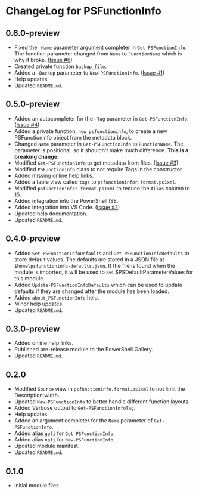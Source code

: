 # ChangeLog for PSFunctionInfo

## 0.6.0-preview

+ Fixed the `-Name` parameter argument completer in `Get-PSFunctionInfo`. The function parameter changed from `Name` to `FunctionName` which is why it broke. ([Issue #6](https://github.com/jdhitsolutions/PSFunctionInfo/issues/6))
+ Created private function `backup_file`.
+ Added a `-Backup` parameter to `New-PSFunctionInfo`. ([Issue #1](https://github.com/jdhitsolutions/PSFunctionInfo/issues/1))
+ Help updates
+ Updated `README.md`.

## 0.5.0-preview

+ Added an autocompleter for the `-Tag` parameter in `Get-PSFunctionInfo`. ([Issue #4](https://github.com/jdhitsolutions/PSFunctionInfo/issues/4))
+ Added a private function, `new_psfunctioninfo`, to create a new PSFunctionInfo object from the metadata block.
+ Changed `Name` parameter in `Get-PSFunctionInfo` to `FunctionName`. The parameter is positional, so it shouldn't make much difference. **This is a breaking change.**
+ Modified `Get-PSFunctionInfo` to get metadata from files. ([Issue #3](https://github.com/jdhitsolutions/PSFunctionInfo/issues/3))
+ Modified `PSFunctionInfo` class to not require Tags in the constructor.
+ Added missing online help links.
+ Added a table view called `tags` to `psfunctioninfor.format.ps1xml`.
+ Modified `psfunctioninfor.format.ps1xml` to reduce the `Alias` column to 15.
+ Added integration into the PowerShell ISE.
+ Added integration into VS Code. ([Issue #2](https://github.com/jdhitsolutions/PSFunctionInfo/issues/2))
+ Updated help documentation.
+ Updated `README.md`.

## 0.4.0-preview

+ Added `Set-PSFunctionInfoDefaults` and `Get-PSFunctionInfoDefaults` to store default values. The defaults are stored in a JSON file at `$home\psfunctioninfo-defaults.json`. If the file is found when the module is imported, it will be used to set $PSDefaultParameterValues for this module.
+ Added `Update-PSFunctionInfoDefaults` which can be used to update defaults if they are changed after the module has been loaded.
+ Added `about_PSFunctionInfo` help.
+ Minor help updates.
+ Updated `README.md`.

## 0.3.0-preview

+ Added online help links.
+ Published pre-release module to the PowerShell Gallery.
+ Updated `README.md`.

## 0.2.0

+ Modified `Source` view in `psfunctioninfo.format.ps1xml` to not limit the Description width.
+ Updated `New-PSFunctionInfo` to better handle different function layouts.
+ Added Verbose output to `Get-PSFunctionInfoTag`.
+ Help updates.
+ Added an argument completer for the `Name` parameter of `Get-PSFunctionInfo`.
+ Added alias `gpfi` for `Get-PSFunctionInfo`.
+ Added alias `npfi` for `New-PSFunctionInfo`.
+ Updated module manifest.
+ Updated `README.md`.

## 0.1.0

+ initial module files
